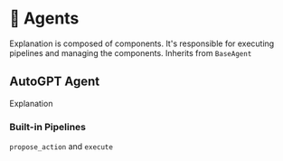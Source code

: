 # 🤖 Agents

Explanation
is composed of components. It's responsible for executing pipelines and managing the components.
Inherits from `BaseAgent`

## AutoGPT Agent

Explanation

### Built-in Pipelines

`propose_action` and `execute`